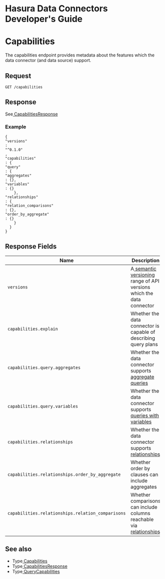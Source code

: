 # Hasura Data Connectors Developer's Guide

# Capabilities

The capabilities endpoint provides metadata about the features which the data connector (and data source) support.

## Request

`GET /capabilities`

## Response

See[ CapabilitiesResponse ](../reference/types.html#capabilitiesresponse)

### Example

```
{
"versions"
:
"^0.1.0"
,
"capabilities"
: {
"query"
: {
"aggregates"
: {},
"variables"
: {}
    },
"relationships"
: {
"relation_comparisons"
: {},
"order_by_aggregate"
: {}
    }
  }
}
```

## Response Fields

| Name | Description |
|---|---|
|  `versions`  | A[ semantic versioning ](https://semver.org)range of API versions which the data connector |
|  `capabilities.explain`  | Whether the data connector is capable of describing query plans |
|  `capabilities.query.aggregates`  | Whether the data connector supports[ aggregate queries ](queries/aggregates.html) |
|  `capabilities.query.variables`  | Whether the data connector supports[ queries with variables ](queries/variables.html) |
|  `capabilities.relationships`  | Whether the data connector supports[ relationships ](queries/relationships.html) |
|  `capabilities.relationships.order_by_aggregate`  | Whether order by clauses can include aggregates |
|  `capabilities.relationships.relation_comparisons`  | Whether comparisons can include columns reachable via[ relationships ](queries/relationships.html) |


## See also

- Type[ Capabilities ](../reference/types.html#capabilities)
- Type[ CapabilitiesResponse ](../reference/types.html#capabilitiesresponse)
- Type[ QueryCapabilities ](../reference/types.html#querycapabilities)
